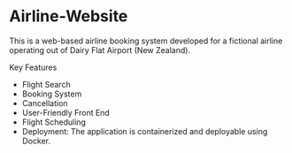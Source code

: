 # Airline-Website

This is a web-based airline booking system developed for a fictional airline operating out of Dairy Flat Airport (New Zealand).

Key Features
- Flight Search
- Booking System
- Cancellation
- User-Friendly Front End
- Flight Scheduling
- Deployment: The application is containerized and deployable using Docker.

 
